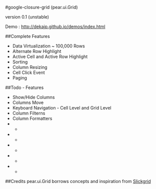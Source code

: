 #google-closure-grid (pear.ui.Grid)

version 0.1 (unstable)

Demo : http://dekajp.github.io/demos/index.html


##Complete Features

* Data Virtualization ~ 100,000 Rows
* Alternate Row Highlight
* Active Cell and Active Row Highlight
* Sorting
* Column Resizing
* Cell Click Event
* Paging



##Todo - Features

* Show/Hide Columns
* Columns Move
* Keyboard Navigation - Cell Level and Grid Level
* Column Filterns
* Column Formatters
* -
* -
* -
* -
* -

##Credits 
pear.ui.Grid borrows concepts and inspiration from [Slickgrid](https://github.com/mleibman/SlickGrid)